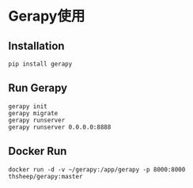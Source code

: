 # Gerapy使用

## Installation

```shell
pip install gerapy
```

## Run Gerapy

```shell
gerapy init
gerapy migrate
gerapy runserver
gerapy runserver 0.0.0.0:8888
```

## Docker Run

```shell
docker run -d -v ~/gerapy:/app/gerapy -p 8000:8000 thsheep/gerapy:master
```